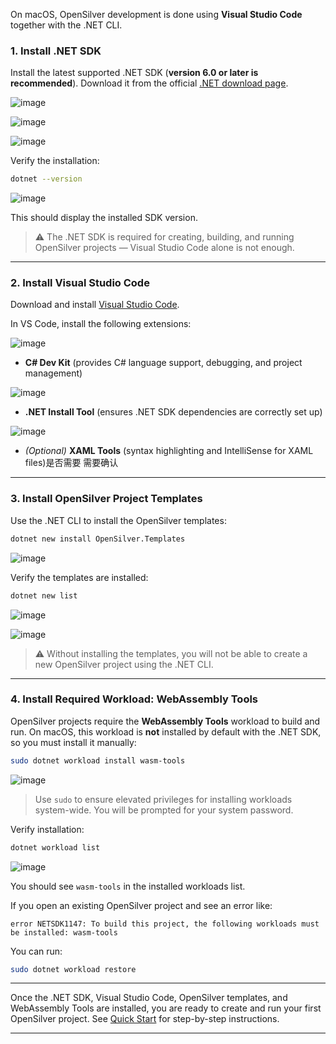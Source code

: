 On macOS, OpenSilver development is done using **Visual Studio Code** together with the .NET CLI.

### 1. Install .NET SDK

Install the latest supported .NET SDK (**version 6.0 or later is recommended**).
Download it from the official [.NET download page](https://dotnet.microsoft.com/download).

![image](https://raw.githubusercontent.com/UserwareDocumentation/userware-docs/main/images/bc199230014f4d91bbf06cf5d8825c8d.png)

![image](https://raw.githubusercontent.com/UserwareDocumentation/userware-docs/main/images/b8b337089add4725838f73fa0ce4fc74.png)

![image](https://raw.githubusercontent.com/UserwareDocumentation/userware-docs/main/images/7427b059997b407693d95e2be05083dc.png)

Verify the installation:

```bash
dotnet --version
```

![image](https://raw.githubusercontent.com/UserwareDocumentation/userware-docs/main/images/439fd0f9d65a44e8a2a4fce389ecef00.png)

This should display the installed SDK version.

> ⚠ The .NET SDK is required for creating, building, and running OpenSilver projects — Visual Studio Code alone is not enough.

---

### 2. Install Visual Studio Code

Download and install [Visual Studio Code](https://code.visualstudio.com/).
 
In VS Code, install the following extensions:

![image](https://raw.githubusercontent.com/UserwareDocumentation/userware-docs/main/images/283f78a36b3f42e9a5d349f6e4dcc719.png)

* **C# Dev Kit** (provides C# language support, debugging, and project management)

![image](https://raw.githubusercontent.com/UserwareDocumentation/userware-docs/main/images/adabc1f72f52449b9e0f2889d9f5d2ed.png)

* **.NET Install Tool** (ensures .NET SDK dependencies are correctly set up)

![image](https://raw.githubusercontent.com/UserwareDocumentation/userware-docs/main/images/6a3350e6ee064fd5a3e3efd637b847ea.png)

* *(Optional)* **XAML Tools** (syntax highlighting and IntelliSense for XAML files)是否需要 需要确认

---

### 3. Install OpenSilver Project Templates

Use the .NET CLI to install the OpenSilver templates:

```bash
dotnet new install OpenSilver.Templates
```

![image](https://raw.githubusercontent.com/UserwareDocumentation/userware-docs/main/images/b84f85f3e32d4c68bfd9327b4bf73bc4.png)

Verify the templates are installed:

```bash
dotnet new list
```

![image](https://raw.githubusercontent.com/UserwareDocumentation/userware-docs/main/images/25628f48638d4db38c117f9f953f5dae.png)

![image](https://raw.githubusercontent.com/UserwareDocumentation/userware-docs/main/images/b24b2b4487c14006b314d67b0dead5f5.png)

> ⚠ Without installing the templates, you will not be able to create a new OpenSilver project using the .NET CLI.

---

### 4. Install Required Workload: WebAssembly Tools

OpenSilver projects require the **WebAssembly Tools** workload to build and run.
On macOS, this workload is **not** installed by default with the .NET SDK, so you must install it manually:

```bash
sudo dotnet workload install wasm-tools
```

![image](https://raw.githubusercontent.com/UserwareDocumentation/userware-docs/main/images/13946950caf94535a7c1c90a057a3eb7.png)

> Use `sudo` to ensure elevated privileges for installing workloads system-wide. You will be prompted for your system password.

Verify installation:

```bash
dotnet workload list
```

![image](https://raw.githubusercontent.com/UserwareDocumentation/userware-docs/main/images/aab4a4cdc8594ffcbdd1eca931c71a13.png)


You should see `wasm-tools` in the installed workloads list.

If you open an existing OpenSilver project and see an error like:

```
error NETSDK1147: To build this project, the following workloads must be installed: wasm-tools
```

You can run:

```bash
sudo dotnet workload restore
```

---

Once the .NET SDK, Visual Studio Code, OpenSilver templates, and WebAssembly Tools are installed, you are ready to create and run your first OpenSilver project.
See [Quick Start](link-to-quickstart) for step-by-step instructions.

---
